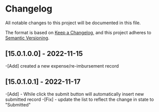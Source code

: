 # Changelog

All notable changes to this project will be documented in this file.

The format is based on [Keep a Changelog](https://keepachangelog.com/en/1.0.0/),
and this project adheres to [Semantic Versioning](https://semver.org/spec/v2.0.0.html).

## [15.0.1.0.0] - 2022-11-15
-[Add] created a new expense/re-imbursement record

## [15.0.1.0.1] - 2022-11-17
-[Add] - While click the submit button will automatically insert new submitted record
-[Fix] - update the list to reflect the change in state to "Submitted"
